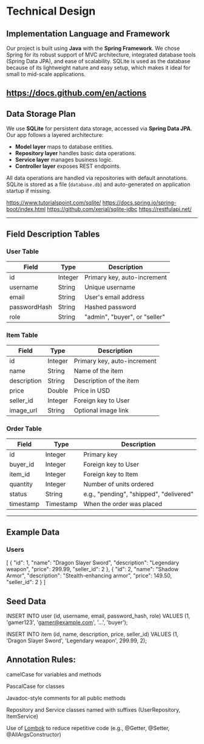 # Technical Design

## Implementation Language and Framework

Our project is built using **Java** with the **Spring Framework**. We chose Spring for its robust support of MVC architecture, integrated database tools (Spring Data JPA), and ease of scalability. SQLite is used as the database because of its lightweight nature and easy setup, which makes it ideal for small to mid-scale applications.

https://docs.github.com/en/actions
---

## Data Storage Plan

We use **SQLite** for persistent data storage, accessed via **Spring Data JPA**. Our app follows a layered architecture:

- **Model layer** maps to database entities.
- **Repository layer** handles basic data operations.
- **Service layer** manages business logic.
- **Controller layer** exposes REST endpoints.

All data operations are handled via repositories with default annotations. SQLite is stored as a file (`database.db`) and auto-generated on application startup if missing.

https://www.tutorialspoint.com/sqlite/
https://docs.spring.io/spring-boot/index.html
https://github.com/xerial/sqlite-jdbc
https://restfulapi.net/

---

## Field Description Tables

### User Table

| Field        | Type     | Description               |
|--------------|----------|---------------------------|
| id           | Integer  | Primary key, auto-increment |
| username     | String   | Unique username           |
| email        | String   | User's email address      |
| passwordHash | String   | Hashed password           |
| role         | String   | "admin", "buyer", or "seller" |

### Item Table

| Field        | Type     | Description               |
|--------------|----------|---------------------------|
| id           | Integer  | Primary key, auto-increment |
| name         | String   | Name of the item          |
| description  | String   | Description of the item   |
| price        | Double   | Price in USD              |
| seller_id    | Integer  | Foreign key to User       |
| image_url    | String   | Optional image link       |

### Order Table

| Field        | Type     | Description               |
|--------------|----------|---------------------------|
| id           | Integer  | Primary key               |
| buyer_id     | Integer  | Foreign key to User       |
| item_id      | Integer  | Foreign key to Item       |
| quantity     | Integer  | Number of units ordered   |
| status       | String   | e.g., "pending", "shipped", "delivered" |
| timestamp    | Timestamp| When the order was placed |

---

## Example Data

### Users
[
  { "id": 1, "name": "Dragon Slayer Sword", "description": "Legendary weapon", "price": 299.99, "seller_id": 2 },
  { "id": 2, "name": "Shadow Armor", "description": "Stealth-enhancing armor", "price": 149.50, "seller_id": 2 }
]


## Seed Data

INSERT INTO user (id, username, email, password_hash, role)
VALUES (1, 'gamer123', 'gamer@example.com', '...', 'buyer');

INSERT INTO item (id, name, description, price, seller_id)
VALUES (1, 'Dragon Slayer Sword', 'Legendary weapon', 299.99, 2);


## Annotation Rules:


camelCase for variables and methods


PascalCase for classes


Javadoc-style comments for all public methods


Repository and Service classes named with suffixes (UserRepository, ItemService)


Use of [Lombok](https://projectlombok.org/) to reduce repetitive code (e.g., @Getter, @Setter, @AllArgsConstructor)


